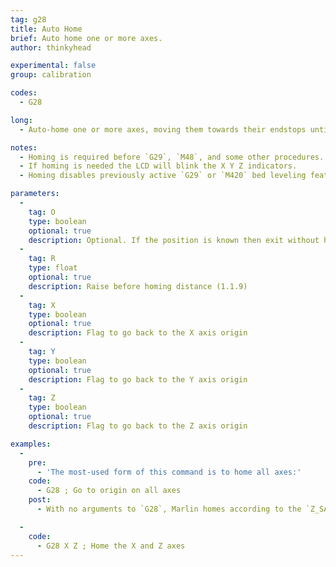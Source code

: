 ```yaml
---
tag: g28
title: Auto Home
brief: Auto home one or more axes.
author: thinkyhead

experimental: false
group: calibration

codes:
  - G28

long:
  - Auto-home one or more axes, moving them towards their endstops until triggered. Each axis is backed off and re-bumped according to the `[XYZ]_HOME_BUMP_MM` and `HOMING_BUMP_DIVISOR` settings.

notes:
  - Homing is required before `G29`, `M48`, and some other procedures.
  - If homing is needed the LCD will blink the X Y Z indicators.
  - Homing disables previously active `G29` or `M420` bed leveling features.  Can be overridden with `RESTORE_LEVELING_AFTER_G28`

parameters:
  -
    tag: O
    type: boolean
    optional: true
    description: Optional. If the position is known then exit without homing. (1.1.9)
  -
    tag: R
    type: float
    optional: true
    description: Raise before homing distance (1.1.9)
  -
    tag: X
    type: boolean
    optional: true
    description: Flag to go back to the X axis origin
  -
    tag: Y
    type: boolean
    optional: true
    description: Flag to go back to the Y axis origin
  -
    tag: Z
    type: boolean
    optional: true
    description: Flag to go back to the Z axis origin

examples:
  -
    pre:
      - 'The most-used form of this command is to home all axes:'
    code:
      - G28 ; Go to origin on all axes
    post:
      - With no arguments to `G28`, Marlin homes according to the `Z_SAFE_HOMING`, `QUICK_HOME` and `HOME_Y_BEFORE_X` settings.

  -
    code:
      - G28 X Z ; Home the X and Z axes
---
```


